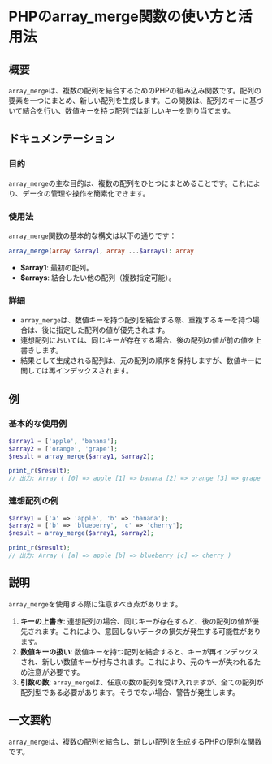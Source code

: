 <!--
Meta Description: # PHPのarray_merge関数の使い方と活用法 ## 概要 `array_merge`は、複数の配列を結合するためのPHPの組み込み関数です。配列の要素を一つにまとめ、新しい配列を生成します。この関数は、配列のキーに基づいて結合を行い、数値キーを持つ配列では新しいキーを割り当てます。 ## ...
Meta Keywords: array_merge, array1, array, apple, array2
-->

# PHPのarray_merge関数の使い方と活用法

## 概要
`array_merge`は、複数の配列を結合するためのPHPの組み込み関数です。配列の要素を一つにまとめ、新しい配列を生成します。この関数は、配列のキーに基づいて結合を行い、数値キーを持つ配列では新しいキーを割り当てます。

## ドキュメンテーション

### 目的
`array_merge`の主な目的は、複数の配列をひとつにまとめることです。これにより、データの管理や操作を簡素化できます。

### 使用法
`array_merge`関数の基本的な構文は以下の通りです：

```php
array_merge(array $array1, array ...$arrays): array
```

- **$array1**: 最初の配列。
- **$arrays**: 結合したい他の配列（複数指定可能）。

### 詳細
- `array_merge`は、数値キーを持つ配列を結合する際、重複するキーを持つ場合は、後に指定した配列の値が優先されます。
- 連想配列においては、同じキーが存在する場合、後の配列の値が前の値を上書きします。
- 結果として生成される配列は、元の配列の順序を保持しますが、数値キーに関しては再インデックスされます。

## 例

### 基本的な使用例
```php
$array1 = ['apple', 'banana'];
$array2 = ['orange', 'grape'];
$result = array_merge($array1, $array2);

print_r($result);
// 出力: Array ( [0] => apple [1] => banana [2] => orange [3] => grape )
```

### 連想配列の例
```php
$array1 = ['a' => 'apple', 'b' => 'banana'];
$array2 = ['b' => 'blueberry', 'c' => 'cherry'];
$result = array_merge($array1, $array2);

print_r($result);
// 出力: Array ( [a] => apple [b] => blueberry [c] => cherry )
```

## 説明
`array_merge`を使用する際に注意すべき点があります。

1. **キーの上書き**: 連想配列の場合、同じキーが存在すると、後の配列の値が優先されます。これにより、意図しないデータの損失が発生する可能性があります。
2. **数値キーの扱い**: 数値キーを持つ配列を結合すると、キーが再インデックスされ、新しい数値キーが付与されます。これにより、元のキーが失われるため注意が必要です。
3. **引数の数**: `array_merge`は、任意の数の配列を受け入れますが、全ての配列が配列型である必要があります。そうでない場合、警告が発生します。

## 一文要約
`array_merge`は、複数の配列を結合し、新しい配列を生成するPHPの便利な関数です。